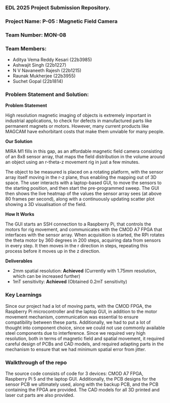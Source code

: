 
### EDL 2025 Project Submission Repository.

### Project Name: P-05 : Magnetic Field Camera
### Team Number: MON-08
### Team Members:
- Aditya Vema Reddy Kesari (22b3985)
- Ashwajit Singh (22b1227)
- N V Navaneeth Rajesh (22b1215)
- Raunak Mukherjee (22b3955)
- Suchet Gopal (22b1814)

### Problem Statement and Solution:

<!-- Provide a description about the project and what you've learnt and achieved in this. -->

<b> Problem Statement </b> 

High resolution magnetic imaging of objects is extremely important in industrial applications, to check for defects in manufactured parts like permanent magnets or motors. However, many current products like MAGCAM have exhorbitant costs that make them unviable for many people.

<b> Our Solution </b> 

MIRA M1 fills in this gap, as an affordable  magnetic field camera consisting of an 8x8 sensor array, that maps the field distribution in the volume around an object using an r-theta-z movement rig in just a few minutes. 

The object to be measured is placed on a rotating platform, with the sensor array itself moving in the r-z plane, thus enabling the mapping out of 3D space. The user interacts with a laptop-based GUI, to move the sensors to the starting position, and then start the pre-programmed sweep. The GUI then shows the live heatmap of the values the sensor array sees (at above 80 frames per second), along with a continuously updating scatter plot showing a 3D visualisation of the field.

<b> How It Works </b> 

The GUI starts an SSH connection to a Raspberry Pi, that controls the motors for rig movement, and communicates with the CMOD A7 FPGA that interfaces with the sensor array. When acquisition is started, the RPi rotates the theta motor by 360 degrees in 200 steps, acquiring data from sensors in every step. It then moves in the r direction in steps, repeating this process before it moves up in the z direction.

<b> Deliverables </b> 

- 2mm spatial resolution: **Achieved** (Currently with 1.75mm resolution, which can be increased further)
- 1mT sensitivity: **Achieved** (Obtained 0.2mT sensitivity)

### Key Learnings

Since our project had a lot of moving parts, with the CMOD FPGA, the Raspberry Pi microcontroller and the laptop GUI, in addition to the motor movement mechanism, communication was essential to ensure compatibility between these parts. Additionally, we had to put a lot of thought into component choice, since we could not use commonly available steel components due to interference. Since we required very high resolution, both in terms of magnetic field and spatial movement, it required careful design of PCBs and CAD models, and required adapting parts in the mechanism to ensure that we had minimum spatial error from jitter.

### Walkthrough of the repo

The source code consists of code for 3 devices: CMOD A7 FPGA, Raspberry Pi 5 and the laptop GUI. Additionally, the PCB designs for the sensor PCB we ultimately used, along with the backup PCB, and the PCB containing the FPGA are provided. The CAD models for all 3D printed and laser cut parts are also provided.


